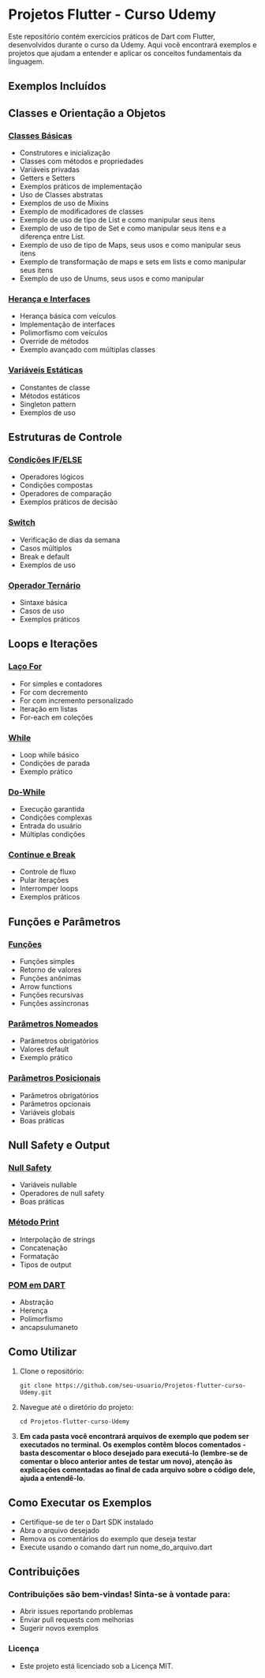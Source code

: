 # Projetos Flutter - Curso Udemy

Este repositório contém exercícios práticos de Dart com Flutter, desenvolvidos durante o curso da Udemy. Aqui você encontrará exemplos e projetos que ajudam a entender e aplicar os conceitos fundamentais da linguagem.

## Exemplos Incluídos

## Classes e Orientação a Objetos
### [Classes Básicas](/classesEmDart/)
- Construtores e inicialização
- Classes com métodos e propriedades
- Variáveis privadas
- Getters e Setters
- Exemplos práticos de implementação
- Uso de Classes abstratas
- Exemplos de uso de Mixins
- Exemplo de modificadores de classes
- Exemplo de uso de tipo de List e como manipular seus itens
- Exemplo de uso de tipo de Set e como manipular seus itens e a diferença entre List.
- Exemplo de uso de tipo de Maps, seus usos e como manipular seus itens
- Exemplo de transformação de maps e sets em lists e como manipular seus itens
- Exemplo de uso de Unums, seus usos e como manipular

### [Herança e Interfaces](/heranca/)
- Herança básica com veículos
- Implementação de interfaces
- Polimorfismo com veículos
- Override de métodos
- Exemplo avançado com múltiplas classes

### [Variáveis Estáticas](/variaveisEstaticas/)
- Constantes de classe
- Métodos estáticos
- Singleton pattern
- Exemplos de uso

## Estruturas de Controle
### [Condições IF/ELSE](/condicoesIFExemplo/)
- Operadores lógicos
- Condições compostas
- Operadores de comparação
- Exemplos práticos de decisão

### [Switch](/switchEmDart/)
- Verificação de dias da semana
- Casos múltiplos
- Break e default
- Exemplos de uso

### [Operador Ternário](/condicoesTernarias/)
- Sintaxe básica
- Casos de uso
- Exemplos práticos

## Loops e Iterações
### [Laço For](/lacoFor/)
- For simples e contadores
- For com decremento
- For com incremento personalizado
- Iteração em listas
- For-each em coleções

### [While](/loopWhile/)
- Loop while básico
- Condições de parada
- Exemplo prático

### [Do-While](/loopDoWhile/)
- Execução garantida
- Condições complexas
- Entrada do usuário
- Múltiplas condições

### [Continue e Break](/continueBreak/)
- Controle de fluxo
- Pular iterações
- Interromper loops
- Exemplos práticos

## Funções e Parâmetros
### [Funções](/funcoesEmDart/)
- Funções simples
- Retorno de valores
- Funções anônimas
- Arrow functions
- Funções recursivas
- Funções assíncronas

### [Parâmetros Nomeados](/parametrosNomeados/)
- Parâmetros obrigatórios
- Valores default
- Exemplo prático

### [Parâmetros Posicionais](/parametrosPosicionaisEVarGlobais/)
- Parâmetros obrigatórios
- Parâmetros opcionais
- Variáveis globais
- Boas práticas

## Null Safety e Output
### [Null Safety](/nullNoDartExemplo/)
- Variáveis nullable
- Operadores de null safety
- Boas práticas

### [Método Print](/metodoPrintExemplo/)
- Interpolação de strings
- Concatenação
- Formatação
- Tipos de output

### [POM em DART](/pomEmDart)
- Abstração
- Herença
- Polimorfismo
- ancapsulumaneto

## Como Utilizar

1. Clone o repositório:

   ```
   git clone https://github.com/seu-usuario/Projetos-flutter-curso-Udemy.git
   ```

2. Navegue até o diretório do projeto:

   ```
   cd Projetos-flutter-curso-Udemy
   ```

1. **Em cada pasta você encontrará arquivos de exemplo que podem ser executados no terminal. Os exemplos contêm blocos comentados - basta descomentar o bloco desejado para executá-lo (lembre-se de comentar o bloco anterior antes de testar um novo), atenção às explicações comentadas ao final de cada arquivo sobre o código dele, ajuda a entendê-lo.**

## Como Executar os Exemplos

- Certifique-se de ter o Dart SDK instalado
- Abra o arquivo desejado
- Remova os comentários do exemplo que deseja testar
- Execute usando o comando dart run nome_do_arquivo.dart

## Contribuições

### Contribuições são bem-vindas! Sinta-se à vontade para:

- Abrir issues reportando problemas
- Enviar pull requests com melhorias
- Sugerir novos exemplos

### Licença

- Este projeto está licenciado sob a Licença MIT.

